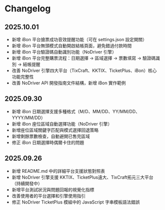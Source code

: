 # Changelog

## 2025.10.01

- 新增 iBon 平台搶票成功音效提醒功能（可在 settings.json 設定開關）
- 新增 iBon 平台無頭模式自動開啟結帳頁面，避免錯過付款時間
- 新增 iBon 平台驗證碼自動識別功能（NoDriver 引擎）
- 新增 iBon 平台完整購票流程：日期選擇 → 區域選擇 → 票數填寫 → 驗證碼識別 → 結帳提醒
- 改善 NoDriver 引擎四大平台（TixCraft、KKTIX、TicketPlus、iBon）核心功能完整性
- 改善 NoDriver API 開發指南文件結構，新增 iBon 實作範例

## 2025.09.30

- 新增 iBon 日期選擇支援多種格式（M/D、MM/DD、YY/MM/DD、YYYY/MM/DD）
- 新增 iBon 座位區域自動選擇功能（NoDriver 引擎）
- 新增座位區域關鍵字匹配與模式選擇回退策略
- 新增剩餘票數檢查，自動避開已售完區域
- 修正 iBon 日期選擇時偶爾卡住的問題

## 2025.09.26

- 新增 README.md 中的詳細平台支援狀態對照表
- 新增 NoDriver 引擎支援 KKTIX、TicketPlus遠大、TixCraft拓元三大平台（持續開發中）
- 新增平台測試狀況與問題回報的視覺化指標
- 改善使用者的平台選擇和引擎使用指引
- 修正 NoDriver TicketPlus 模組中的 JavaScript 字串模板語法錯誤

